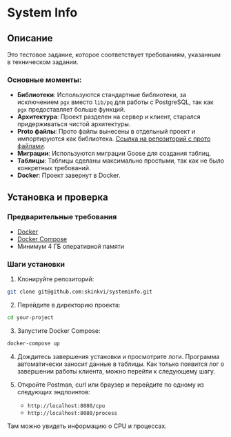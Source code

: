 # System Info

## Описание

Это тестовое задание, которое соответствует требованиям, указанным в техническом задании.

### Основные моменты:

- **Библиотеки**: Используются стандартные библиотеки, за исключением `pgx` вместо `lib/pq` для работы с PostgreSQL, так как `pgx` предоставляет больше функций.
- **Архитектура**: Проект разделен на сервер и клиент, старался придерживаться чистой архитектуры.
- **Proto файлы**: Прото файлы вынесены в отдельный проект и импортируются как библиотека. [Ссылка на репозиторий с прото файлами](https://github.com/skinkvi/protosinfo).
- **Миграции**: Используются миграции Goose для создания таблиц.
- **Таблицы**: Таблицы сделаны максимально простыми, так как не было конкретных требований.
- **Docker**: Проект завернут в Docker.

## Установка и проверка

### Предварительные требования

- [Docker](https://www.docker.com/)
- [Docker Compose](https://docs.docker.com/compose/)
- Минимум 4 ГБ оперативной памяти

### Шаги установки

1. Клонируйте репозиторий:

```bash
git clone git@github.com:skinkvi/systeminfo.git
```

2. Перейдите в директорию проекта:

```bash
cd your-project
```

3. Запустите Docker Compose:

```bash
docker-compose up
```

4. Дождитесь завершения установки и просмотрите логи. Программа автоматически заносит данные в таблицы. Как только появится лог о завершении работы клиента, можно перейти к следующему шагу.

5. Откройте Postman, curl или браузер и перейдите по одному из следующих эндпоинтов:
   - `http://localhost:8080/cpu`
   - `http://localhost:8080/process`

Там можно увидеть информацию о CPU и процессах.
